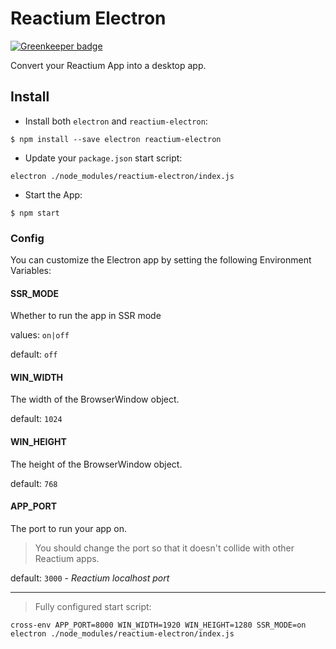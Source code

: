 # Reactium Electron

[![Greenkeeper badge](https://badges.greenkeeper.io/Atomic-Reactor/Reactium-Electron.svg)](https://greenkeeper.io/)

Convert your Reactium App into a desktop app.


## Install
- Install both `electron` and `reactium-electron`:

```
$ npm install --save electron reactium-electron
```

- Update your `package.json` start script:

```
electron ./node_modules/reactium-electron/index.js
```

- Start the App:
```
$ npm start
```


### Config
You can customize the Electron app by setting the following Environment Variables:

#### SSR_MODE
Whether to run the app in SSR mode

values: `on|off`

default: `off`

#### WIN_WIDTH
The width of the BrowserWindow object.

default: `1024`

#### WIN_HEIGHT
The height of the BrowserWindow object.

default: `768`

#### APP_PORT
The port to run your app on.
> You should change the port so that it doesn't collide with other Reactium apps.

default: `3000`  - _Reactium localhost port_

-------
> Fully configured start script:
```
cross-env APP_PORT=8000 WIN_WIDTH=1920 WIN_HEIGHT=1280 SSR_MODE=on electron ./node_modules/reactium-electron/index.js
```
